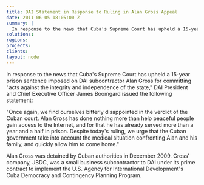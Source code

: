 ```yaml
---
title: DAI Statement in Response to Ruling in Alan Gross Appeal
date: 2011-06-05 18:05:00 Z
summary: |
  In response to the news that Cuba's Supreme Court has upheld a 15-year prison sentence imposed on DAI subcontractor Alan Gross for committing "acts against the integrity and independence of the state," DAI President and Chief Executive Officer James Boomgard issued the following statement.
solutions:
regions:
projects:
clients:
layout: node
---
```

In response to the news that Cuba's Supreme Court has upheld a 15-year prison sentence imposed on DAI subcontractor Alan Gross for committing "acts against the integrity and independence of the state," DAI President and Chief Executive Officer James Boomgard issued the following statement:

"Once again, we find ourselves bitterly disappointed in the verdict of the Cuban court. Alan Gross has done nothing more than help peaceful people gain access to the Internet, and for that he has already served more than a year and a half in prison. Despite today's ruling, we urge that the Cuban government take into account the medical situation confronting Alan and his family, and quickly allow him to come home."

Alan Gross was detained by Cuban authorities in December 2009. Gross' company, JBDC, was a small business subcontractor to DAI under its prime contract to implement the U.S. Agency for International Development's Cuba Democracy and Contingency Planning Program.  
